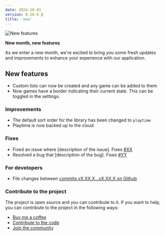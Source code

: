 ```yaml
---
date: 2024-10-01
version: 0.16.0 β
title: 'xxx'
---
```


![New features](/img/changelog/2024-10.png)

**New month, new features**

As we enter a new month, we're excited to bring you some fresh updates and improvements to enhance your experience with our application.

## New features
- Custom lists can now be created and any game can be added to them
- Now games have a border indicating their current state. This can be toggled in the settings.

### Improvements
- The default sort order for the library has been changed to `playtime`
- Playtime is now backed up to the cloud

### Fixes
- Fixed an issue where [description of the issue]. Fixes [#XX](https://github.com/gsabater/backlog.rip/issues/XX)
- Resolved a bug that [description of the bug]. Fixes [#YY](https://github.com/gsabater/backlog.rip/issues/YY)

### For developers
- File changes between [commits vX.XX.X...vX.XX.X on Github](https://github.com/gsabater/backlog.rip/compare/vX.XX.X...vX.XX.X)

### Contribute to the project

The project is open source and you can contribute to it. If you want to help, you can contribute to the project in the following ways:

- [Buy me a coffee](https://buymeacoffee.com/steambacklog)
- [Contribute to the code](https://github.com/gsabater/backlog.rip)
- [Join the community](https://discord.gg/F2sPE5B)
